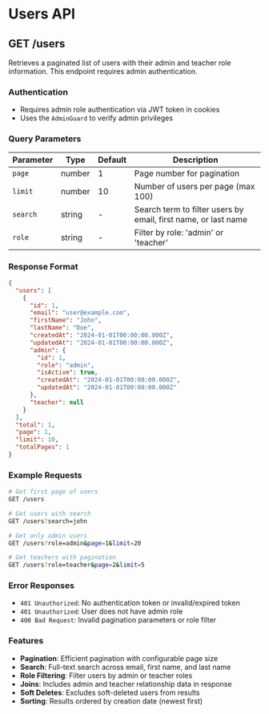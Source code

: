 # Users API

## GET /users

Retrieves a paginated list of users with their admin and teacher role information. This endpoint requires admin authentication.

### Authentication
- Requires admin role authentication via JWT token in cookies
- Uses the `AdminGuard` to verify admin privileges

### Query Parameters

| Parameter | Type | Default | Description |
|-----------|------|---------|-------------|
| `page` | number | 1 | Page number for pagination |
| `limit` | number | 10 | Number of users per page (max 100) |
| `search` | string | - | Search term to filter users by email, first name, or last name |
| `role` | string | - | Filter by role: 'admin' or 'teacher' |

### Response Format

```json
{
  "users": [
    {
      "id": 1,
      "email": "user@example.com",
      "firstName": "John",
      "lastName": "Doe",
      "createdAt": "2024-01-01T00:00:00.000Z",
      "updatedAt": "2024-01-01T00:00:00.000Z",
      "admin": {
        "id": 1,
        "role": "admin",
        "isActive": true,
        "createdAt": "2024-01-01T00:00:00.000Z",
        "updatedAt": "2024-01-01T00:00:00.000Z"
      },
      "teacher": null
    }
  ],
  "total": 1,
  "page": 1,
  "limit": 10,
  "totalPages": 1
}
```

### Example Requests

```bash
# Get first page of users
GET /users

# Get users with search
GET /users?search=john

# Get only admin users
GET /users?role=admin&page=1&limit=20

# Get teachers with pagination
GET /users?role=teacher&page=2&limit=5
```

### Error Responses

- `401 Unauthorized`: No authentication token or invalid/expired token
- `401 Unauthorized`: User does not have admin role
- `400 Bad Request`: Invalid pagination parameters or role filter

### Features

- **Pagination**: Efficient pagination with configurable page size
- **Search**: Full-text search across email, first name, and last name
- **Role Filtering**: Filter users by admin or teacher roles
- **Joins**: Includes admin and teacher relationship data in response
- **Soft Deletes**: Excludes soft-deleted users from results
- **Sorting**: Results ordered by creation date (newest first)
